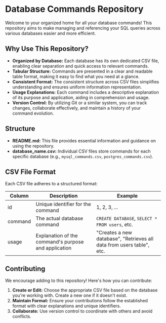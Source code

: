 # Database Commands Repository

Welcome to your organized home for all your database commands! This repository aims to make managing and referencing your SQL queries across various databases easier and more efficient.

## Why Use This Repository?

* **Organized by Database:** Each database has its own dedicated CSV file, enabling clear separation and quick access to relevant commands.
* **Tabular Structure:** Commands are presented in a clear and readable table format, making it easy to find what you need at a glance.
* **Consistent Format:** The consistent structure across CSV files simplifies understanding and ensures uniform information representation.
* **Usage Explanations:** Each command includes a descriptive explanation of its purpose and application, aiding in comprehension and usage.
* **Version Control:** By utilizing Git or a similar system, you can track changes, collaborate effectively, and maintain a history of your command evolution.

## Structure

* **README.md:** This file provides essential information and guidance on using the repository.
* **database_name.csv:** Individual CSV files store commands for each specific database (e.g., `mysql_commands.csv`, `postgres_commands.csv`).

## CSV File Format

Each CSV file adheres to a structured format:

| Column        | Description                                          | Example           |
|----------------|-------------------------------------------------------|-------------------|
| id             | Unique identifier for the command                         | 1, 2, 3, ...      |
| command        | The actual database command                            | `CREATE DATABASE`, `SELECT * FROM users`, etc. |
| usage          | Explanation of the command's purpose and application  | "Creates a new database", "Retrieves all data from users table", etc. |

## Contributing

We encourage adding to this repository! Here's how you can contribute:

1. **Create or Edit:** Choose the appropriate CSV file based on the database you're working with. Create a new one if it doesn't exist.
2. **Maintain Format:** Ensure your contributions follow the established format with clear explanations and unique identifiers.
3. **Collaborate:** Use version control to coordinate with others and avoid conflicts.
